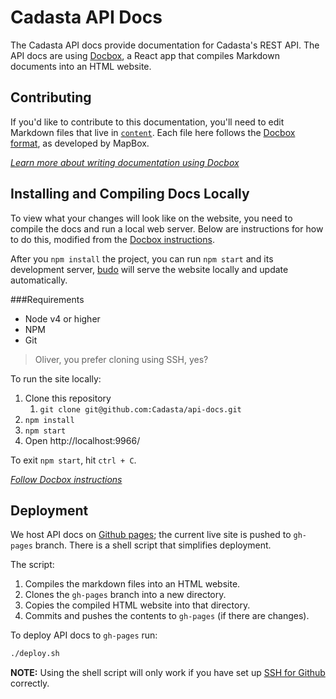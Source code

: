 # Cadasta API Docs

The Cadasta API docs provide documentation for Cadasta's REST API. The API docs are using [Docbox](https://github.com/mapbox/docbox), a React app that compiles Markdown documents into an HTML website. 

## Contributing

If you'd like to contribute to this documentation, you'll need to edit Markdown files that live in [`content`](https://github.com/Cadasta/api-docs/tree/master/content). Each file here follows the [Docbox format](https://github.com/mapbox/docbox/blob/master/content/example.md), as developed by MapBox. 

_[Learn more about writing documentation using Docbox](https://github.com/mapbox/docbox#writing-documentation)_


## Installing and Compiling Docs Locally

To view what your changes will look like on the website, you need to compile the docs and run a local web server. Below are instructions for how to do this, modified from the [Docbox instructions](https://github.com/mapbox/docbox#development). 

After you `npm install` the project, you can run `npm start` and its development server, [budo](https://github.com/mattdesl/budo) will serve the website locally and update automatically.

###Requirements

* Node v4 or higher
* NPM
* Git

> Oliver, you prefer cloning using SSH, yes?

To run the site locally:

1. Clone this repository
	1. `git clone git@github.com:Cadasta/api-docs.git`
2. `npm install`
3. `npm start`
4. Open http://localhost:9966/

To exit `npm start`, hit `ctrl + C`. 

_[Follow Docbox instructions](https://github.com/mapbox/docbox#development)_


## Deployment

We host API docs on [Github pages](https://pages.github.com/); the current live site is pushed to `gh-pages` branch. There is a shell script that simplifies deployment. 

The script:

1. Compiles the markdown files into an HTML website.
2. Clones the `gh-pages` branch into a new directory.
3. Copies the compiled HTML website into that directory.
4. Commits and pushes the contents to `gh-pages` (if there are changes).

To deploy API docs to `gh-pages` run:

```bash
./deploy.sh
```

**NOTE:** Using the shell script will only work if you have set up [SSH for Github](https://help.github.com/articles/which-remote-url-should-i-use/#cloning-with-ssh-urls) correctly. 

